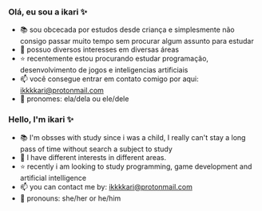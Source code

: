 ### Olá, eu sou a ikari ✨

- 📚 sou obcecada por estudos desde criança e simplesmente não consigo passar muito tempo sem procurar algum assunto para estudar
- 🍄 possuo diversos interesses em diversas áreas
- ⭐️ recentemente estou procurando estudar programação, desenvolvimento de jogos e inteligencias artificiais
- 📫 você consegue entrar em contato comigo por aqui: ikkkkari@protonmail.com
- 🌿 pronomes: ela/dela ou ele/dele


### Hello, I'm ikari ✨

- 📚 I'm obsses with study since i was a child, I really can't stay a long pass of time without search a subject to study
- 🍄 I have different interests in different areas.
- ⭐️ recently i am looking to study programming, game development and artificial intelligence
- 📫 you can contact me by: ikkkkari@protonmail.com
- 🌿 pronouns: she/her or he/him
